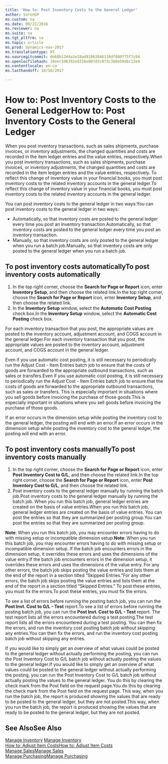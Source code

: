 ```yaml
---
title: 'How to: Post Inventory Costs to the General Ledger'
author: SorenGP
ms.custom: na
ms.date: 09/22/2016
ms.reviewer: na
ms.suite: na
ms.tgt_pltfrm: na
ms.topic: article
ms.prod: dynamics-nav-2017
ms.translationtype: HT
ms.sourcegitcommit: 6b60b1344a1e18ad91863046110df880f75f7c04
ms.openlocfilehash: 34eec596392e9316e807d3c073c3b8e59dbc12e9
ms.contentlocale: en-ca
ms.lasthandoff: 10/16/2017

---
```


# <a name="how-to-post-inventory-costs-to-the-general-ledger"></a><span data-ttu-id="80c95-102">How to: Post Inventory Costs to the General Ledger</span><span class="sxs-lookup"><span data-stu-id="80c95-102">How to: Post Inventory Costs to the General Ledger</span></span>   
<span data-ttu-id="80c95-103">When you post inventory transactions, such as sales shipments, purchase invoices, or inventory adjustments, the changed quantities and costs are recorded in the item ledger entries and the value entries, respectively.</span><span class="sxs-lookup"><span data-stu-id="80c95-103">When you post inventory transactions, such as sales shipments, purchase invoices, or inventory adjustments, the changed quantities and costs are recorded in the item ledger entries and the value entries, respectively.</span></span> <span data-ttu-id="80c95-104">To reflect this change of inventory value in your financial books, you must post inventory costs to the related inventory accounts in the general ledger.</span><span class="sxs-lookup"><span data-stu-id="80c95-104">To reflect this change of inventory value in your financial books, you must post inventory costs to the related inventory accounts in the general ledger.</span></span>

<span data-ttu-id="80c95-105">You can post inventory costs to the general ledger in two ways:</span><span class="sxs-lookup"><span data-stu-id="80c95-105">You can post inventory costs to the general ledger in two ways:</span></span>

- <span data-ttu-id="80c95-106">Automatically, so that inventory costs are posted to the general ledger every time you post an inventory transaction.</span><span class="sxs-lookup"><span data-stu-id="80c95-106">Automatically, so that inventory costs are posted to the general ledger every time you post an inventory transaction.</span></span>
- <span data-ttu-id="80c95-107">Manually, so that inventory costs are only posted to the general ledger when you run a batch job.</span><span class="sxs-lookup"><span data-stu-id="80c95-107">Manually, so that inventory costs are only posted to the general ledger when you run a batch job.</span></span>


## <a name="to-post-inventory-costs-automatically"></a><span data-ttu-id="80c95-108">To post inventory costs automatically</span><span class="sxs-lookup"><span data-stu-id="80c95-108">To post inventory costs automatically</span></span>
1. <span data-ttu-id="80c95-109">In the top right corner, choose the **Search for Page or Report** icon, enter **Inventory Setup**, and then choose the related link.</span><span class="sxs-lookup"><span data-stu-id="80c95-109">In the top right corner, choose the **Search for Page or Report** icon, enter **Inventory Setup**, and then choose the related link.</span></span>
2. <span data-ttu-id="80c95-110">In the **Inventory Setup** window, select the **Automatic Cost Posting** check box.</span><span class="sxs-lookup"><span data-stu-id="80c95-110">In the **Inventory Setup** window, select the **Automatic Cost Posting** check box.</span></span>

<span data-ttu-id="80c95-111">For each inventory transaction that you post, the appropriate values are posted to the inventory account, adjustment account, and COGS account in the general ledger.</span><span class="sxs-lookup"><span data-stu-id="80c95-111">For each inventory transaction that you post, the appropriate values are posted to the inventory account, adjustment account, and COGS account in the general ledger.</span></span>

<span data-ttu-id="80c95-112">Even if you use automatic cost posting, it is still necessary to periodically run the Adjust Cost - Item Entries batch job to ensure that the costs of goods are forwarded to the appropriate outbound transactions, such as sales or transfers.</span><span class="sxs-lookup"><span data-stu-id="80c95-112">Even if you use automatic cost posting, it is still necessary to periodically run the Adjust Cost - Item Entries batch job to ensure that the costs of goods are forwarded to the appropriate outbound transactions, such as sales or transfers.</span></span> <span data-ttu-id="80c95-113">This is especially important in situations where you sell goods before invoicing the purchase of those goods.</span><span class="sxs-lookup"><span data-stu-id="80c95-113">This is especially important in situations where you sell goods before invoicing the purchase of those goods.</span></span>

<span data-ttu-id="80c95-114">If an error occurs in the dimension setup while posting the inventory cost to the general ledger, the posting will end with an error.</span><span class="sxs-lookup"><span data-stu-id="80c95-114">If an error occurs in the dimension setup while posting the inventory cost to the general ledger, the posting will end with an error.</span></span>

## <a name="to-post-inventory-costs-manually"></a><span data-ttu-id="80c95-115">To post inventory costs manually</span><span class="sxs-lookup"><span data-stu-id="80c95-115">To post inventory costs manually</span></span>
1. <span data-ttu-id="80c95-116">In the top right corner, choose the **Search for Page or Report** icon, enter **Post Inventory Cost to G/L**, and then choose the related link.</span><span class="sxs-lookup"><span data-stu-id="80c95-116">In the top right corner, choose the **Search for Page or Report** icon, enter **Post Inventory Cost to G/L**, and then choose the related link.</span></span>
2. <span data-ttu-id="80c95-117">Post inventory costs to the general ledger manually by running the batch job.</span><span class="sxs-lookup"><span data-stu-id="80c95-117">Post inventory costs to the general ledger manually by running the batch job.</span></span> <span data-ttu-id="80c95-118">When you run this batch job, general ledger entries are created on the basis of value entries.</span><span class="sxs-lookup"><span data-stu-id="80c95-118">When you run this batch job, general ledger entries are created on the basis of value entries.</span></span> <span data-ttu-id="80c95-119">You can post the entries so that they are summarized per posting group.</span><span class="sxs-lookup"><span data-stu-id="80c95-119">You can post the entries so that they are summarized per posting group.</span></span>

<span data-ttu-id="80c95-120">**Note**: When you run this batch job, you may encounter errors having to do with missing setup or incompatible dimension setup.</span><span class="sxs-lookup"><span data-stu-id="80c95-120">**Note**: When you run this batch job, you may encounter errors having to do with missing setup or incompatible dimension setup.</span></span> <span data-ttu-id="80c95-121">If the batch job encounters errors in the dimension setup, it overrides these errors and uses the dimensions of the value entry.</span><span class="sxs-lookup"><span data-stu-id="80c95-121">If the batch job encounters errors in the dimension setup, it overrides these errors and uses the dimensions of the value entry.</span></span> <span data-ttu-id="80c95-122">For any other errors, the batch job skips posting the value entries and lists them at the end of the report in a section titled “Skipped Entries.”</span><span class="sxs-lookup"><span data-stu-id="80c95-122">For any other errors, the batch job skips posting the value entries and lists them at the end of the report in a section titled “Skipped Entries.”</span></span> <span data-ttu-id="80c95-123">To post these entries, you must fix the errors.</span><span class="sxs-lookup"><span data-stu-id="80c95-123">To post these entries, you must fix the errors.</span></span>

<span data-ttu-id="80c95-124">To see a list of errors before running the posting batch job, you can run the **Post Invt. Cost to G/L - Test** report.</span><span class="sxs-lookup"><span data-stu-id="80c95-124">To see a list of errors before running the posting batch job, you can run the **Post Invt. Cost to G/L - Test** report.</span></span> <span data-ttu-id="80c95-125">The test report lists all the errors encountered during a test posting.</span><span class="sxs-lookup"><span data-stu-id="80c95-125">The test report lists all the errors encountered during a test posting.</span></span> <span data-ttu-id="80c95-126">You can then fix the errors, and run the inventory cost posting batch job without skipping any entries.</span><span class="sxs-lookup"><span data-stu-id="80c95-126">You can then fix the errors, and run the inventory cost posting batch job without skipping any entries.</span></span>

<span data-ttu-id="80c95-127">If you would like to simply get an overview of what values could be posted to the general ledger without actually performing the posting, you can run the Post Inventory Cost to G/L batch job without actually posting the values to the general ledger.</span><span class="sxs-lookup"><span data-stu-id="80c95-127">If you would like to simply get an overview of what values could be posted to the general ledger without actually performing the posting, you can run the Post Inventory Cost to G/L batch job without actually posting the values to the general ledger.</span></span> <span data-ttu-id="80c95-128">You do this by clearing the check mark from the Post field on the request page.</span><span class="sxs-lookup"><span data-stu-id="80c95-128">You do this by clearing the check mark from the Post field on the request page.</span></span> <span data-ttu-id="80c95-129">This way, when you run the batch job, the report is produced showing the values that are ready to be posted to the general ledger, but they are not posted.</span><span class="sxs-lookup"><span data-stu-id="80c95-129">This way, when you run the batch job, the report is produced showing the values that are ready to be posted to the general ledger, but they are not posted.</span></span>

## <a name="see-also"></a><span data-ttu-id="80c95-130">See Also</span><span class="sxs-lookup"><span data-stu-id="80c95-130">See Also</span></span>
<span data-ttu-id="80c95-131">[Manage Inventory](inventory-manage-inventory.md)  </span><span class="sxs-lookup"><span data-stu-id="80c95-131">[Manage Inventory](inventory-manage-inventory.md)  </span></span>  
[<span data-ttu-id="80c95-132">How to: Adjust Item Costs</span><span class="sxs-lookup"><span data-stu-id="80c95-132">How to: Adjust Item Costs</span></span>](inventory-how-adjust-item-costs.md)  
[<span data-ttu-id="80c95-133">Manage Sales</span><span class="sxs-lookup"><span data-stu-id="80c95-133">Manage Sales</span></span>](sales-manage-sales.md)  
[<span data-ttu-id="80c95-134">Manage Purchasing</span><span class="sxs-lookup"><span data-stu-id="80c95-134">Manage Purchasing</span></span>](purchasing-manage-purchasing.md)

